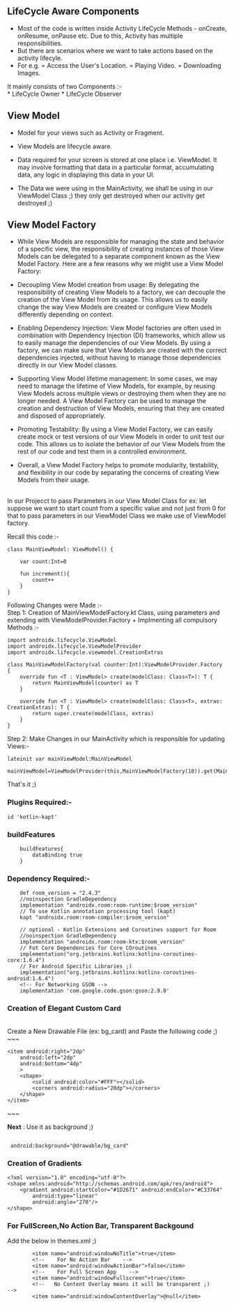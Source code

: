 ## LifeCycle Aware Components

* Most of the code is written inside Activity LifeCycle Methods - onCreate, onResume,
onPause etc. Due to this, Activity has multiple responsibilities.
* But there are scenarios where we want to take actions based on the activity lifecyle.
* For e.g.
	= Access the User's Location.
	= Playing Video.
	= Downloading Images.


It mainly consists of two Components :- <br>
	* LifeCycle Owner
	* LifeCycle Observer

## View Model

* Model for your views such as Activity or Fragment.

* View Models are lifecycle aware.

* Data required for your screen is stored at one place i.e. ViewModel. It may involve
formatting that data in a particular format, accumulating data, any logic in displaying
this data in your Ul.

* The Data we were using in the MainActivity, we shall be using in our ViewModel Class ;)
 they only get destroyed when our activity get destroyed ;)

 ## View Model Factory

* While View Models are responsible for managing the state and behavior of a specific view, the responsibility of creating instances of those View Models can be delegated to a separate component known as the View Model Factory. Here are a few reasons why we might use a View Model Factory:

* Decoupling View Model creation from usage: By delegating the responsibility of creating View Models to a factory, we can decouple the creation of the View Model from its usage. This allows us to easily change the way View Models are created or configure View Models differently depending on context.

* Enabling Dependency Injection: View Model factories are often used in combination with Dependency Injection (DI) frameworks, which allow us to easily manage the dependencies of our View Models. By using a factory, we can make sure that View Models are created with the correct dependencies injected, without having to manage those dependencies directly in our View Model classes.

* Supporting View Model lifetime management: In some cases, we may need to manage the lifetime of View Models, for example, by reusing View Models across multiple views or destroying them when they are no longer needed. A View Model Factory can be used to manage the creation and destruction of View Models, ensuring that they are created and disposed of appropriately.

* Promoting Testability: By using a View Model Factory, we can easily create mock or test versions of our View Models in order to unit test our code. This allows us to isolate the behavior of our View Models from the rest of our code and test them in a controlled environment.

* Overall, a View Model Factory helps to promote modularity, testability, and flexibility in our code by separating the concerns of creating View Models from their usage.

<br>
In our Projecct to pass Parameters in our View Model Class for ex: let suppose we want to start count from a specific value and not just from 0 for that to pass parameters in our ViewModel Class we make use of ViewModel factory.

Recall this code :-
```
class MainViewModel: ViewModel() {

    var count:Int=0

    fun increment(){
        count++
    }
}
```

Following Changes were Made :- <br>
Step 1: Creation of MainViewModelFactory.kt Class, using parameters and extending with ViewModelProvider.Factory + Implmenting all compulsory Methods  :- <br>
```
import androidx.lifecycle.ViewModel
import androidx.lifecycle.ViewModelProvider
import androidx.lifecycle.viewmodel.CreationExtras

class MainViewModelFactory(val counter:Int):ViewModelProvider.Factory {
    override fun <T : ViewModel> create(modelClass: Class<T>): T {
        return MainViewModel(counter) as T
    }

    override fun <T : ViewModel> create(modelClass: Class<T>, extras: CreationExtras): T {
        return super.create(modelClass, extras)
    }
}
```

Step 2: Make Changes in our MainActivity which is responsible for updating Views:-
```
lateinit var mainViewModel:MainViewModel

mainViewModel=ViewModelProvider(this,MainViewModelFactory(10)).get(MainViewModel::class.java)
```
That's it ;)

### Plugins Required:-
```
id 'kotlin-kapt'
```

### buildFeatures
```
    buildFeatures{
        dataBinding true
    }
```

### Dependency Required:-
```
    def room_version = "2.4.3"
    //noinspection GradleDependency
    implementation "androidx.room:room-runtime:$room_version"
    // To use Kotlin annotation processing tool (kapt)
    kapt "androidx.room:room-compiler:$room_version"

    // optional - Kotlin Extensions and Coroutines support for Room
    //noinspection GradleDependency
    implementation "androidx.room:room-ktx:$room_version"
    // Fot Core Dependencies for Core COroutines
    implementation("org.jetbrains.kotlinx:kotlinx-coroutines-core:1.6.4")
    // For Android Specific Libraries ;)
    implementation("org.jetbrains.kotlinx:kotlinx-coroutines-android:1.6.4")
	<!-- For Networking GSON -->
	implementation 'com.google.code.gson:gson:2.9.0'
```

### Creation of Elegant Custom Card 
<br>
Create a New Drawable File (ex: bg_card) and Paste the following code ;)
<br>
~~~
<?xml version="1.0" encoding="utf-8"?>
<layer-list xmlns:android="http://schemas.android.com/apk/res/android">
    <item>
        <shape>
            <solid android:color="#33000000"></solid>
            <corners android:radius="20dp"></corners>
        </shape>
    </item>

    <item android:right="2dp"
        android:left="2dp"
        android:bottom="4dp"
        >
        <shape>
            <solid android:color="#FFF"></solid>
            <corners android:radius="20dp"></corners>
        </shape>
    </item>
</layer-list>
~~~

**Next** : Use it as background ;)

~~~

 android:background="@drawable/bg_card"

~~~


### Creation of Gradients 
~~~
<?xml version="1.0" encoding="utf-8"?>
<shape xmlns:android="http://schemas.android.com/apk/res/android">
    <gradient android:startColor="#1D2671" android:endColor="#C33764"
        android:type="linear"
        android:angle="270"/>
</shape>
~~~

### For FullScreen,No Action Bar, Transparent Backgound
Add the below in themes.xml ;)
~~~
        <item name="android:windowNoTitle">true</item>
        <!--    For No Action Bar    -->
        <item name="android:windowActionBar">false</item>
        <!--    For Full Screen App    -->
        <item name="android:windowFullscreen">true</item>
        <!--   No Content Overlay means it will be transparent ;)     -->
        <item name="android:windowContentOverlay">@null</item>
~~~